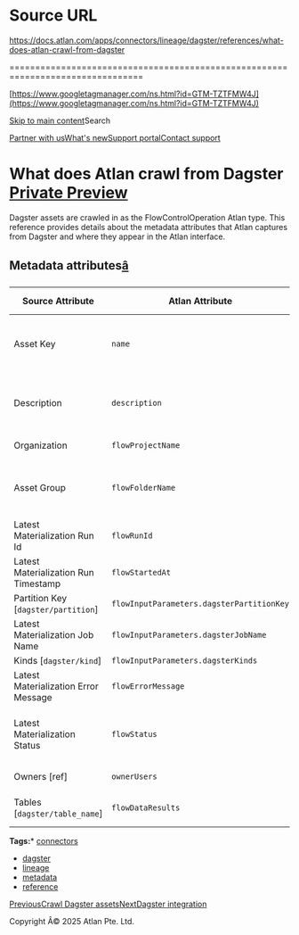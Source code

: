 # Source URL
https://docs.atlan.com/apps/connectors/lineage/dagster/references/what-does-atlan-crawl-from-dagster

================================================================================

<!--
canonical: https://docs.atlan.com/apps/connectors/lineage/dagster/references/what-does-atlan-crawl-from-dagster
link-alternate: https://docs.atlan.com/apps/connectors/lineage/dagster/references/what-does-atlan-crawl-from-dagster
meta-description: Learn about the Dagster metadata that Atlan captures and visualizes
meta-docsearch:docusaurus_tag: docs-default-current
meta-docsearch:language: en
meta-docsearch:version: current
meta-docusaurus_locale: en
meta-docusaurus_tag: docs-default-current
meta-docusaurus_version: current
meta-generator: Docusaurus v3.8.1
meta-og-description: Learn about the Dagster metadata that Atlan captures and visualizes
meta-og-locale: en
meta-og-title: What does Atlan crawl from Dagster | Atlan Documentation
meta-og-url: https://docs.atlan.com/apps/connectors/lineage/dagster/references/what-does-atlan-crawl-from-dagster
meta-twitter:card: summary_large_image
meta-viewport: width=device-width,initial-scale=1
title: What does Atlan crawl from Dagster | Atlan Documentation
-->

[https://www.googletagmanager.com/ns.html?id=GTM-TZTFMW4J](https://www.googletagmanager.com/ns.html?id=GTM-TZTFMW4J)

[Skip to main content](#__docusaurus_skipToContent_fallback)Search

[Partner with us](https://docs.google.com/forms/d/e/1FAIpQLScuAIhCm2GS7YFstrOjawbP8J7PUmOynQo7wI2yGCcCyEcVSw/viewform)[What's new](https://shipped.atlan.com/)[Support portal](https://atlan.zendesk.com/auth/v2/login/signin?return_to=https%3A%2F%2Fatlan.zendesk.com%2Fhc%2Fen-us&theme=hc&locale=en-us&brand_id=1900000425113&auth_origin=1900000425113%2Cfalse%2Ctrue)[Contact support](/support/submit-request)

What does Atlan crawl from Dagster [Private Preview](/get-started/references/product-release-stages#private-preview)
====================================================================================================================

Dagster assets are crawled in as the FlowControlOperation Atlan type. This reference provides details about the metadata attributes that Atlan captures from Dagster and where they appear in the Atlan interface.

Metadata attributes[â](#metadata-attributes "Direct link to Metadata attributes")
-----------------------------------------------------------------------------------

| Source Attribute | Atlan Attribute | Where in Atlan |
| --- | --- | --- |
| Asset Key | `name` | Asset profile and overview sidebar |
| Description | `description` | Asset profile and overview sidebar |
| Organization | `flowProjectName` | Overview sidebar |
| Asset Group | `flowFolderName` | Asset profile and overview sidebar |
| Latest Materialization Run Id | `flowRunId` | Overview sidebar |
| Latest Materialization Run Timestamp | `flowStartedAt` | Overview sidebar |
| Partition Key \[`dagster/partition`] | `flowInputParameters.dagsterPartitionKey` | API only |
| Latest Materialization Job Name | `flowInputParameters.dagsterJobName` | API only |
| Kinds \[`dagster/kind`] | `flowInputParameters.dagsterKinds` | API only |
| Latest Materialization Error Message | `flowErrorMessage` | Overview sidebar |
| Latest Materialization Status | `flowStatus` | Asset profile and overview sidebar |
| Owners \[ref] | `ownerUsers` | Overview sidebar |
| Tables \[`dagster/table_name`] | `flowDataResults` | Relations tab in sidebar |

**Tags:*** [connectors](/tags/connectors)
* [dagster](/tags/dagster)
* [lineage](/tags/lineage)
* [metadata](/tags/metadata)
* [reference](/tags/reference)

[PreviousCrawl Dagster assets](/apps/connectors/lineage/dagster/how-tos/crawl-dagster)[NextDagster integration](/apps/connectors/lineage/dagster/faq/faq-dagster)

Copyright Â© 2025 Atlan Pte. Ltd.

